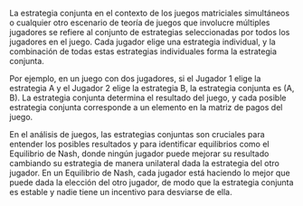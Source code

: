 La estrategia conjunta en el contexto de los juegos matriciales simultáneos o cualquier otro escenario de teoría de juegos que involucre múltiples jugadores se refiere al conjunto de estrategias seleccionadas por todos los jugadores en el juego. Cada jugador elige una estrategia individual, y la combinación de todas estas estrategias individuales forma la estrategia conjunta.

Por ejemplo, en un juego con dos jugadores, si el Jugador 1 elige la estrategia A y el Jugador 2 elige la estrategia B, la estrategia conjunta es (A, B). La estrategia conjunta determina el resultado del juego, y cada posible estrategia conjunta corresponde a un elemento en la matriz de pagos del juego.

En el análisis de juegos, las estrategias conjuntas son cruciales para entender los posibles resultados y para identificar equilibrios como el Equilibrio de Nash, donde ningún jugador puede mejorar su resultado cambiando su estrategia de manera unilateral dada la estrategia del otro jugador. En un Equilibrio de Nash, cada jugador está haciendo lo mejor que puede dada la elección del otro jugador, de modo que la estrategia conjunta es estable y nadie tiene un incentivo para desviarse de ella.